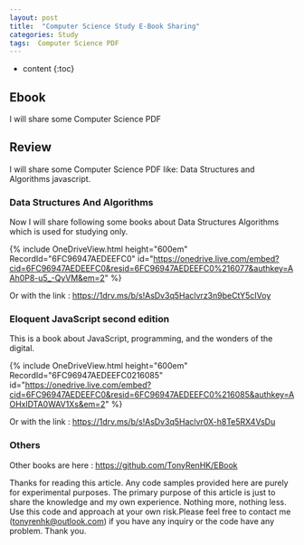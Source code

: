 ```yaml
---
layout: post
title:  "Computer Science Study E-Book Sharing"
categories: Study
tags:  Computer Science PDF  
---
```

* content
{:toc}


## Ebook

I will share some Computer Science PDF





## Review

I will share some Computer Science PDF like: Data Structures and Algorithms javascript.

### Data Structures And Algorithms
Now I will share following some books about Data Structures Algorithms which is used for studying only.

{% include OneDriveView.html height="600em" RecordId="6FC96947AEDEEFC0" id="https://onedrive.live.com/embed?cid=6FC96947AEDEEFC0&resid=6FC96947AEDEEFC0%216077&authkey=AAh0P8-u5_-QyVM&em=2" %}

Or with the link : https://1drv.ms/b/s!AsDv3q5Haclvrz3n9beCtY5cIVoy


### Eloquent JavaScript second edition
 
This is a book about JavaScript, programming, and the wonders of the digital.  

{% include OneDriveView.html height="600em" RecordId="6FC96947AEDEEFC0216085" id="https://onedrive.live.com/embed?cid=6FC96947AEDEEFC0&resid=6FC96947AEDEEFC0%216085&authkey=AOHxlDTA0WAV1Xs&em=2" %}

Or with the link : https://1drv.ms/b/s!AsDv3q5Haclvr0X-h8Te5RX4VsDu


### Others

Other books are here :
https://github.com/TonyRenHK/EBook



Thanks for reading this article. Any code samples provided here are purely for experimental purposes. The primary purpose of this article is just to share the knowledge and my own experience. Nothing more, nothing less. Use this code and approach at your own risk.Please feel free to contact me (tonyrenhk@outlook.com) if you have any inquiry or the code have any problem. Thank you.
